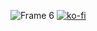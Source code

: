 ![Frame 6](https://github.com/Jecta/jecta/assets/68130184/2039634e-7d7f-4851-951f-3409b454b311)
[![ko-fi](https://ko-fi.com/img/githubbutton_sm.svg)](https://ko-fi.com/Z8Z6J1HO5)

<!-- [learn more @ jecta.me](https://jecta.me) -->
<!-- ![portfolio](jecta.png) -->
<!-- !- 🌱 I’m currently studying software development and self-learning design. -->
<!-- !- 📫 How to reach me: [contacts information](https://jeremybosma.nl/contact). -->

<!-- !- [Learn more about me and what i do on my portfolio!](https://jeremybosma.nl) -->

